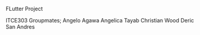 FLutter Project

ITCE303
    Groupmates;
        Angelo Agawa
        Angelica Tayab
        Christian Wood
        Deric San Andres